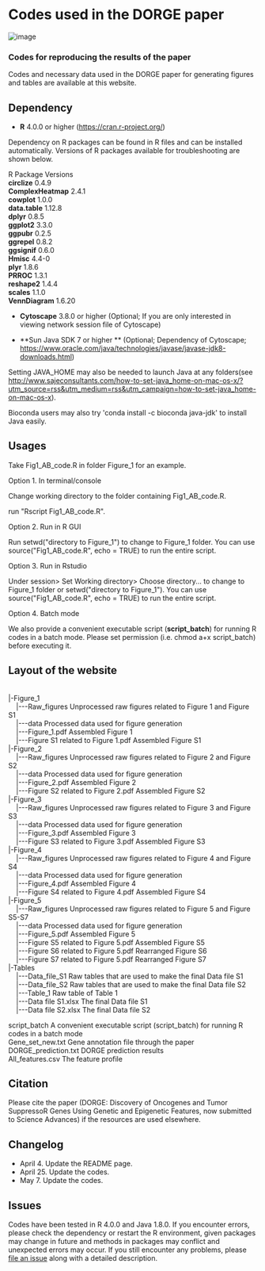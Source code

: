 # Codes used in the DORGE paper
![image](https://github.com/biocq/DORGE/blob/master/DORGE_logo.svg)
### Codes for reproducing the results of the paper
Codes and necessary data used in the DORGE paper for generating figures and tables are available at this website.

## Dependency

*  **R** 4.0.0 or higher (https://cran.r-project.org/)

Dependency on R packages can be found in R files and can be installed automatically. Versions of R packages available for troubleshooting are shown below.

R Package	Versions  
**circlize**	0.4.9  
**ComplexHeatmap**	2.4.1  
**cowplot**	1.0.0  
**data.table**	1.12.8  
**dplyr**	0.8.5  
**ggplot2**	3.3.0  
**ggpubr**	0.2.5  
**ggrepel**	0.8.2  
**ggsignif**	0.6.0  
**Hmisc**	4.4-0  
**plyr**	1.8.6  
**PRROC**	1.3.1  
**reshape2**	1.4.4  
**scales**	1.1.0  
**VennDiagram**	1.6.20  

*  **Cytoscape** 3.8.0 or higher (Optional; If you are only interested in viewing network session file of Cytoscape)

*  **Sun Java SDK 7 or higher ** (Optional; Dependency of Cytoscape; https://www.oracle.com/java/technologies/javase/javase-jdk8-downloads.html)

Setting JAVA_HOME may also be needed to launch Java at any folders(see http://www.sajeconsultants.com/how-to-set-java_home-on-mac-os-x/?utm_source=rss&utm_medium=rss&utm_campaign=how-to-set-java_home-on-mac-os-x).

Bioconda users may also try 'conda install -c bioconda java-jdk' to install Java easily.

## Usages

Take Fig1_AB_code.R in folder Figure_1 for an example.

Option 1. In terminal/console

Change working directory to the folder containing Fig1_AB_code.R.

run "Rscript Fig1_AB_code.R".

Option 2. Run in R GUI

Run setwd("directory to Figure_1") to change to Figure_1 folder. You can use source("Fig1_AB_code.R", echo = TRUE) to run the entire script.

Option 3. Run in Rstudio

Under session> Set Working directory> Choose directory... to change to Figure_1 folder or setwd("directory to Figure_1"). You can use source("Fig1_AB_code.R", echo = TRUE) to run the entire script.

Option 4. Batch mode

We also provide a convenient executable script (**script_batch**) for running R codes in a batch mode. Please set permission (i.e. chmod a+x script_batch) before executing it.

## Layout of the website
<br/>
|-Figure_1<br/>
&nbsp;&nbsp;&nbsp;&nbsp;|---Raw_figures                        Unprocessed raw figures related to Figure 1 and Figure S1<br/>
&nbsp;&nbsp;&nbsp;&nbsp;|---data					                      Processed data used for figure generation<br/>
&nbsp;&nbsp;&nbsp;&nbsp;|---Figure_1.pdf                       Assembled Figure 1<br/>
&nbsp;&nbsp;&nbsp;&nbsp;|---Figure S1 related to Figure 1.pdf  Assembled Figure S1<br/>
|-Figure_2<br/>
&nbsp;&nbsp;&nbsp;&nbsp;|---Raw_figures                        Unprocessed raw figures related to Figure 2 and Figure S2<br/>
&nbsp;&nbsp;&nbsp;&nbsp;|---data					                      Processed data used for figure generation<br/>
&nbsp;&nbsp;&nbsp;&nbsp;|---Figure_2.pdf                       Assembled Figure 2<br/>
&nbsp;&nbsp;&nbsp;&nbsp;|---Figure S2 related to Figure 2.pdf  Assembled Figure S2<br/>
|-Figure_3<br/>
&nbsp;&nbsp;&nbsp;&nbsp;|---Raw_figures                        Unprocessed raw figures related to Figure 3 and Figure S3<br/>
&nbsp;&nbsp;&nbsp;&nbsp;|---data					                      Processed data used for figure generation<br/>
&nbsp;&nbsp;&nbsp;&nbsp;|---Figure_3.pdf                       Assembled Figure 3<br/>
&nbsp;&nbsp;&nbsp;&nbsp;|---Figure S3 related to Figure 3.pdf  Assembled Figure S3<br/>
|-Figure_4<br/>
&nbsp;&nbsp;&nbsp;&nbsp;|---Raw_figures                        Unprocessed raw figures related to Figure 4 and Figure S4<br/>
&nbsp;&nbsp;&nbsp;&nbsp;|---data					                      Processed data used for figure generation<br/>
&nbsp;&nbsp;&nbsp;&nbsp;|---Figure_4.pdf                       Assembled Figure 4<br/>
&nbsp;&nbsp;&nbsp;&nbsp;|---Figure S4 related to Figure 4.pdf  Assembled Figure S4<br/>
|-Figure_5<br/>
&nbsp;&nbsp;&nbsp;&nbsp;|---Raw_figures                        Unprocessed raw figures related to Figure 5 and Figure S5-S7<br/>
&nbsp;&nbsp;&nbsp;&nbsp;|---data					                      Processed data used for figure generation<br/>
&nbsp;&nbsp;&nbsp;&nbsp;|---Figure_5.pdf                       Assembled Figure 5<br/>
&nbsp;&nbsp;&nbsp;&nbsp;|---Figure S5 related to Figure 5.pdf  Assembled Figure S5<br/>
&nbsp;&nbsp;&nbsp;&nbsp;|---Figure S6 related to Figure 5.pdf  Rearranged Figure S6<br/>
&nbsp;&nbsp;&nbsp;&nbsp;|---Figure S7 related to Figure 5.pdf  Rearranged Figure S7<br/>
|-Tables<br/>
&nbsp;&nbsp;&nbsp;&nbsp;|---Data_file_S1                       Raw tables that are used to make the final Data file S1<br/>
&nbsp;&nbsp;&nbsp;&nbsp;|---Data_file_S2                       Raw tables that are used to make the final Data file S2<br/>
&nbsp;&nbsp;&nbsp;&nbsp;|---Table_1                            Raw table of Table 1<br/>
&nbsp;&nbsp;&nbsp;&nbsp;|---Data file S1.xlsx                  The final Data file S1<br/>
&nbsp;&nbsp;&nbsp;&nbsp;|---Data file S2.xlsx                  The final Data file S2<br/>

script_batch				                    A convenient executable script (script_batch) for running R codes in a batch mode<br/>
Gene_set_new.txt		                    Gene annotation file through the paper<br/>
DORGE_prediction.txt                    DORGE prediction results<br/>
All_features.csv                        The feature profile<br/>

## Citation

Please cite the paper (DORGE: Discovery of Oncogenes and Tumor SuppressoR Genes Using Genetic and Epigenetic Features, now submitted to Science Advances) if the resources are used elsewhere.


## Changelog
*  April 4. Update the README page.
*  April 25. Update the codes.
*  May 7. Update the codes.

## Issues

Codes have been tested in R 4.0.0 and Java 1.8.0. If you encounter errors, please check the dependency or restart the R environment, given packages may change in future and methods in packages may conflict and unexpected errors may occur. If you still encounter any problems, please [file an issue](https://github.com/biocq/DORGE_paper/issues) along with a detailed description.
